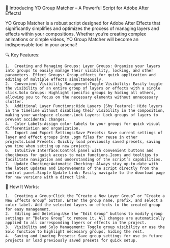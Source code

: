 📢 Introducing YO Group Matcher – A Powerful Script for Adobe After Effects!

YO Group Matcher is a robust script designed for Adobe After Effects that significantly simplifies and optimizes the process of managing layers and effects within your compositions. Whether you’re creating complex animations or simple videos, YO Group Matcher will become an indispensable tool in your arsenal!

🔍 Key Features:

	1.	Creating and Managing Groups: Layer Groups: Organize your layers into groups to easily manage their visibility, locking, and other parameters. Effect Groups: Group effects for quick application and editing of multiple effects simultaneously.
	2.	Convenient Visibility Management:Toggle Visibility: Easily toggle the visibility of an entire group of layers or effects with a single click.Solo Groups: Highlight specific groups by hiding all others, allowing you to focus on the necessary elements without unnecessary clutter.
	3.	Additional Layer Functions:Hide Layers (Shy Feature): Hide layers in the timeline without disabling their visibility in the composition, making your workspace cleaner.Lock Layers: Lock groups of layers to prevent accidental changes.
	4.	Color Labels:Assign color labels to your groups for quick visual differentiation and organization.
	5.	Import and Export Settings:Save Presets: Save current settings of layer and effect groups into .pgm files for reuse in other projects.Load Presets: Quickly load previously saved presets, saving you time when setting up new projects.
	6.	Intuitive Interface:Control panel with convenient buttons and checkboxes for quick access to main functions.Icons and tooltips to facilitate navigation and understanding of the script’s capabilities.
	7.	Update Checking:Automatic Checking: Always stay up-to-date with the latest updates and improvements of the script directly from the control panel.Simple Update Link: Easily navigate to the download page for new versions with a direct link.

🔧 How It Works:

	1.	Creating a Group:Click the “Create a New Layer Group” or “Create a New Effects Group” button. Enter the group name, prefix, and select a color label. Add the selected layers or effects to the created group for easy management.
	2.	Editing and Deleting:Use the “Edit Group” buttons to modify group settings or “Delete Group” to remove it. All changes are automatically applied to all corresponding layers or effects in the project.
	3.	Visibility and Solo Management: Toggle group visibility or use the Solo function to highlight necessary groups, hiding the rest.
	4.	Saving and Loading Presets: Save group settings for use in future projects or load previously saved presets for quick setup.
